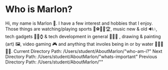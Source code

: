 # Who is Marlon? 
Hi, my name is Marlon 👋.
I have a few interest and hobbies that I enjoy. Those things are watching/playing sports 🏈⚽🏀🎾🏆,
music new & old 🔊🎶, tech gadgets 📲📸⌚ & tech development in general 🧑🏾‍💻 , drawing & painting (art) 🖼️, video gaming 🎮 and anything that involes being in or by water 🏄🏽‍♂️🌊🎣. 
Current Directory Path: /Users/student/AboutMarlon/"who-am-i?"
Next Directory Path: /Users/student/AboutMarlon/"whats-important"
Previous Directory Path: /Users/student/AboutMarlon/""
